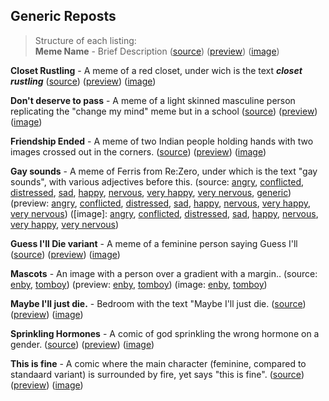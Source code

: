 ## Generic Reposts

> Structure of each listing:  
> **Meme Name** - Brief Description ([source](/))
 ([preview](/))
 ([image](/))

**Closet Rustling** - A meme of a red closet, under wich is the text ***closet rustling***
 ([source](https://raw.githubusercontent.com/codingJWilliams/ToR-Repost-Collection/master/traa/closet_rustling/closet_rustling.md)) 
 ([preview](closet_rustling/closet_rustling.md)) 
 ([image](closet_rustling/closet_rustling.jpg))

**Don't deserve to pass** - A meme of a light skinned masculine person replicating the "change my mind" meme but in a school
 ([source](https://raw.githubusercontent.com/codingJWilliams/ToR-Repost-Collection/master/traa/dont_deserve_to_pass/dont_deserve_to_pass.md)) 
 ([preview](dont_deserve_to_pass/dont_deserve_to_pass.md)) 
 ([image](dont_deserve_to_pass/dont_deserve_to_pass.png))

**Friendship Ended** - A meme of two Indian people holding hands with two images crossed out in the corners.
 ([source](https://raw.githubusercontent.com/codingJWilliams/ToR-Repost-Collection/master/traa/friendship_ended/friendship_ended.md)) 
 ([preview](friendship_ended/friendship_ended.md)) 
 ([image](friendship_ended/friendship_ended.png))

**Gay sounds** - A meme of Ferris from Re:Zero, under which is the text "gay sounds", with various adjectives before this.
 (source:
  [angry](https://raw.githubusercontent.com/codingJWilliams/ToR-Repost-Collection/master/traa/gay_sounds/angry.md),
  [conflicted](https://raw.githubusercontent.com/codingJWilliams/ToR-Repost-Collection/master/traa/gay_sounds/conflicted.md),
  [distressed](https://raw.githubusercontent.com/codingJWilliams/ToR-Repost-Collection/master/traa/gay_sounds/distressed.md),
  [sad](https://raw.githubusercontent.com/codingJWilliams/ToR-Repost-Collection/master/traa/gay_sounds/sad.md),
  [happy](https://raw.githubusercontent.com/codingJWilliams/ToR-Repost-Collection/master/traa/gay_sounds/happy.md),
  [nervous](https://raw.githubusercontent.com/codingJWilliams/ToR-Repost-Collection/master/traa/gay_sounds/nervous.md),
  [very happy](https://raw.githubusercontent.com/codingJWilliams/ToR-Repost-Collection/master/traa/gay_sounds/very_happy.md),
  [very nervous](https://raw.githubusercontent.com/codingJWilliams/ToR-Repost-Collection/master/traa/gay_sounds/very_nervous.md),
  [generic](https://raw.githubusercontent.com/codingJWilliams/ToR-Repost-Collection/master/traa/gay_sounds/generic.md)) 
 (preview: 
  [angry](https://raw.githubusercontent.com/codingJWilliams/ToR-Repost-Collection/master/traa/gay_sounds/angry.md),
  [conflicted](https://raw.githubusercontent.com/codingJWilliams/ToR-Repost-Collection/master/traa/gay_sounds/conflicted.md),
  [distressed](gay_sounds/distressed.md),
  [sad](gay_sounds/sad.md),
  [happy](gay_sounds/happy.md),
  [nervous](gay_sounds/nervous.md),
  [very happy](gay_sounds/very_happy.jpg),
  [very nervous](gay_sounds/very_nervous.jpg))
 ([image]:
  [angry](gay_sounds/angry.jpg),
  [conflicted](gay_sounds/conflicted.jpg),
  [distressed](gay_sounds/distressed.jpg),
  [sad](gay_sounds/sad.jpg),
  [happy](gay_sounds/happy.png),
  [nervous](gay_sounds/nervous.jpg),
  [very happy](gay_sounds/very_happy.jpg),
  [very nervous](gay_sounds/very_nervous.jpg))

**Guess I'll Die variant** -  A meme of a feminine person saying Guess I'll <Text here.>
 ([source](https://raw.githubusercontent.com/codingJWilliams/ToR-Repost-Collection/master/traa/guess_ill/guess_ill.md)) 
 ([preview](guess_ill/guess_ill.md)) 
 ([image](guess_ill/guess_ill.jpg))

**Mascots** - An image with a person over a gradient with a margin..
 (source:
  [enby](https://raw.githubusercontent.com/codingJWilliams/ToR-Repost-Collection/master/traa/mascots/enby.md),
  [tomboy](https://raw.githubusercontent.com/codingJWilliams/ToR-Repost-Collection/master/traa/mascots/tomboy.md))
 (preview:
  [enby](mascots/enby.md),
  [tomboy](mascots/tomboy.md)) 
 (image:
  [enby](mascots/enby.png),
  [tomboy](mascots/tomboy.jpg))

**Maybe I'll just die.** - Bedroom with the text "Maybe I'll just die.
 ([source](https://raw.githubusercontent.com/codingJWilliams/ToR-Repost-Collection/master/traa/maybe_just_die/maybe_just_die.md)) 
 ([preview](maybe_just_die/maybe_just_die.md)) 
 ([image](maybe_just_die/maybe_just_die.jpg))

**Sprinkling Hormones** - A comic of god sprinkling the wrong hormone on a gender.
 ([source](https://raw.githubusercontent.com/codingJWilliams/ToR-Repost-Collection/master/traa/sprinkling_hormones/sprinkling_hormones.md)) 
 ([preview](sprinkling_hormones/sprinkling_hormones.md)) 
 ([image](sprinkling_hormones/sprinkling_hormones.jpg))

**This is fine** - A comic where the main character (feminine, compared to standaard variant) is surrounded by fire, yet says "this is fine".
 ([source](https://raw.githubusercontent.com/codingJWilliams/ToR-Repost-Collection/master/traa/fire_this_is_fine/fire_this_is_fine.md)) 
 ([preview](fire_this_is_fine/fire_this_is_fine.md)) 
 ([image](fire_this_is_fine/fire_this_is_fine.jpg))
